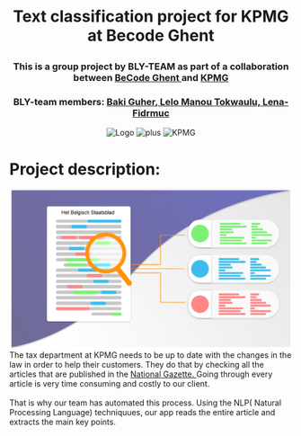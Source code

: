 <h1> <p align="center">Text classification project for KPMG at Becode Ghent  </p> </h1>
<h3> <p align="center">This is a group project by BLY-TEAM as part of a collaboration between <a href="https://github.com/becodeorg"><strong>BeCode Ghent </strong></a> and <a href="https://www.linkedin.com/company/kpmg-belgium/?originalSubdomain=be"<strong>KPMG</strong></a>
 </p> </h3>
<h3> <p align="center">BLY-team members: <a href="https://github.com/bakiguher">  Baki Guher, <a href="https://github.com/lelotok"> Lelo Manou Tokwaulu, <a href="https://github.com/Len-Fid"> Lena-Fidrmuc </a></p> </h3>

<p align = "center">
  <img src="https://becode.org/app/uploads/2021/06/logo-becode.png" alt="Logo" width="200" height="200"/>
  <img src="https://upload.wikimedia.org/wikipedia/commons/thumb/9/9e/Plus_symbol.svg/1200px-Plus_symbol.svg.png" alt="plus" width="200" height="200"/>
  <img src="https://www.epra.com/application/files/7316/3162/2252/KPMG-logo.png" alt="KPMG" width="200" height="200"/></p>

 
# Project description: 
<img src="https://github.com/lelotok/KPMG_project/blob/Lena/assets/Text-Classification-using-Deep-Learning-1.png" align="right" width="600px"/>
The tax department at KPMG needs to be up to date with the changes in the law in order to help their customers. They do that by checking all the articles that are published in the <a href="https://www.ejustice.just.fgov.be/cgi/welcome.pl"> National Gazette. </a> Going through every article is very time consuming and costly to our client. <br><br>
That is why our team has automated this process. Using the NLP( Natural Processing Language) techniquues, our app reads the entire article and extracts the main key points. <br>
<br clear="right"/> 
 
 

